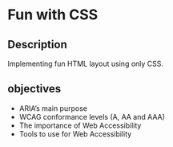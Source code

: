# Fun with CSS

## Description

Implementing fun HTML layout using only CSS.

## objectives

- ARIA’s main purpose
- WCAG conformance levels (A, AA and AAA)
- The importance of Web Accessibility
- Tools to use for Web Accessibility
